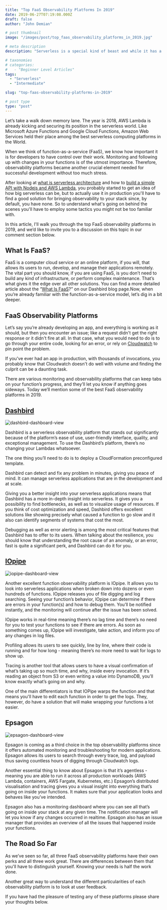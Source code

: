```yaml
---
title: "Top FaaS Observability Platforms In 2019"
date: 2019-06-27T07:19:08.000Z
draft: false
author: "John Demian"

# post thumbnail
image: "/images/post/top_faas_observability_platforms_in_2019.jpg"

# meta description
description: "Serverless is a special kind of beast and while it has a lot of benefits, it does lack in the observability department."

# taxonomies
# categories:
#   - "Beginner Level Articles"
tags:
  - "Serverless"
  - "Intermediate"

slug: "top-faas-observability-platforms-in-2019"

# post type
type: "post"
---
```


Let’s take a walk down memory lane. The year is 2018, AWS Lambda is already kicking and securing its position in the serverless world. Like Microsoft Azure Functions and Google Cloud Functions, Amazon Web Services held their place among the best serverless computing platforms in the World.

When we think of function-as-a-service (FaaS), we know how important it is for developers to have control over their work. Monitoring and following up with changes in your functions is of the utmost importance. Therefore, observability platforms became another crucial element needed for successful development without too much stress.

After looking at [what is serverless architecture](https://www.codetips.co.uk/serverless/what-is-serverless/) and how to [build a simple API with Nodejs and AWS Lambda](https://www.codetips.co.uk/serverless/creating-your-first-serverless-api/), you probably started to get an idea of how big serverless can be, but to actually use it in production you'll have to find a good solution for bringing observability to your stack since, by default, you have none. So to understand what's going on behind the scenes you'll have to employ some tactics you might not be too familiar with.

In this article, I'll walk you through the top FaaS observability platforms in 2019, and we’d like to invite you to a discussion on this topic in our comment section below.

## What Is FaaS?

FaaS is a computer cloud service or an online platform, if you will, that allows its users to run, develop, and manage their applications remotely. The vital part you should know, if you are using FaaS, is you don’t need to build any kind of infrastructure, or perform complex maintenance. That’s what gives it the edge over all other solutions. You can find a more detailed article about the “[What Is FaaS](https://dashbird.io/blog/what-is-faas-function-as-a-service/)?” on our Dashbird blog page.Now, when you’re already familiar with the function-as-a-service model, let’s dig in a bit deeper.

## FaaS Observability Platforms

Let’s say you’re already developing an app, and everything is working as it should, but then you encounter an issue; like a request didn't get the right response or it didn't fire at all. In that case, what you would need to do is to go through your entire code, looking for an error, or rely on [Cloudwatch](https://aws.amazon.com/cloudwatch/) to pin point the problem.

If you've ever had an app in production, with thousands of invocations, you probably know that Cloudwatch doesn't do well with volume and finding the culprit can be a daunting task.

There are various monitoring and observability platforms that can keep tabs on your function’s progress, and they’ll let you know if anything goes sideways. Today we’ll mention some of the best FaaS observability platforms in 2019.

## [Dashbird](www.dashbird.io)

![dashbird-dashboard-view](/images/post/top_faas_observability_platforms_in_2019_dashbird.jpg)

Dashbird is a serverless observability platform that stands out significantly because of the platform’s ease of use, user-friendly interface, quality, and exceptional management. To use the Dashbird’s platform, there’s no changing your Lambdas whatsoever.

The one thing you’ll need to do is to deploy a CloudFormation preconfigured template.

Dashbird can detect and fix any problem in minutes, giving you peace of mind. It can manage serverless applications that are in the development and at scale.

Giving you a better insight into your serverless applications means that Dashbird has a more in-depth insight into serverless. It gives you a possibility to find bottlenecks, as well as to visualize usage of resources. If you think of cost optimization and speed, Dashbird offers excellent solutions like showing precisely what caused a function to go slow and it also can identify segments of systems that cost the most.

Debugging as well as error alerting is among the most critical features that Dashbird has to offer to its users. When talking about the resilience, you should know that understanding the root cause of an anomaly, or an error, fast is quite a significant perk, and Dashbird can do it for you.

## [IOpipe](www.iopipe.com)

![iopipe-dashboard-view](/images/post/top_faas_observability_platforms_in_2019_iopipe.jpg)

Another excellent function observability platform is IOpipe. It allows you to look into serverless applications when broken down into dozens or even hundreds of functions. IOpipe releases you of file digging and log searching. Seeing your function’s behavior, IOpipe can determine if there are errors in your function(s) and how to debug them. You’ll be notified instantly, and the monitoring will continue after the issue has been solved.

IOpipe works in real-time meaning there’s no lag time and there’s no need for you to test your functions to see if there are errors. As soon as something comes up, IOpipe will investigate, take action, and inform you of any changes in log files.

Profiling allows its users to see quickly, line by line, where their code is running and for how long - meaning there’s no more need to wait for logs to show up.

Tracing is another tool that allows users to have a visual confirmation of what’s taking up so much time, and why, inside every invocation. If it’s reading an object from S3 or even writing a value into DynamoDB, you’ll know exactly what’s going on and why.

One of the main differentiators is that IOPipe warps the function and that means you'll have to edit each function in order to get the logs. They, however, do have a solution that will make wrapping your functions a lot easier.

## Epsagon

![epsagon-dashboard-view](/images/post/top_faas_observability_platforms_in_2019_epsagon.jpg)

Epsagon is coming as a third choice in the top observability platforms since it offers automated monitoring and troubleshooting for modern applications. Epsagon allows its users to search through every trace, log, and payload thus saving countless hours of digging through Cloudwatch logs.

Another essential thing to know about Epsagon is that it’s agentless - meaning you are able to run it across all production workloads (AWS Lambda, containers, AWS Fargate, Kubernetes, etc.) Epsagon’s distributed visualisation and tracing gives you a visual insight into everything that’s going on inside your functions. It makes sure that your application looks and behaves like you’ve intended.

Epsagon also has a monitoring dashboard where you can see all that’s going on inside your stack at any given time. The notification manager will let you know if any changes occurred in realtime. Epsagon also has an issue manager that provides an overview of all the issues that happened inside your functions.

## The Road So Far

As we’ve seen so far, all three FaaS observability platforms have their own perks and all three work great. There are differences between them that you'll have to distinguish yourself. Knowing your needs is half the work done.

Another great way to understand the different particularities of each observability platform is to look at user feedback.

If you have had the pleasure of testing any of these platforms please share your thoughts below.

